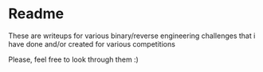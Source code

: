 # Readme

These are writeups for various binary/reverse engineering challenges that i have done and/or created for various competitions

Please, feel free to look through them :)



